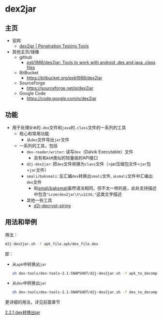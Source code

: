 # dex2jar

## 主页

* 官网
  * [dex2jar | Penetration Testing Tools](https://tools.kali.org/reverse-engineering/dex2jar)
* 其他主页/镜像
  * github
    * [pxb1988/dex2jar: Tools to work with android .dex and java .class files](https://github.com/pxb1988/dex2jar)
  * BitBucket
    * https://bitbucket.org/pxb1988/dex2jar
  * SourceForge
    * https://sourceforge.net/p/dex2jar
  * Google Code
    * https://code.google.com/p/dex2jar

## 功能

* 用于处理`安卓`的`.dex`文件和`java`的`.class`文件的一系列的工具
  * 核心和常用功能
    * 从`dex`文件导出`jar`文件
  * 一系列的工具，包括
    * `dex-reader/writer`: 读写`dex`（Dalvik Executable）文件
      * 具有和`ASM`类似的轻量级的API接口
    * `d2j-dex2jar`: 把`dex`文件转换为`class`文件（=jar压缩包文件=`jar`包=`jar`文件）
    * `smali/baksmali`: 反汇编`dex`转换出`smali`文件, `从smali`文件中汇编出`dex`文件
      * 和[smali/baksmali](https://github.com/JesusFreke/smali)虽然语法相同，但不太一样的是，此处支持描述中包含`"Lcom/dex2jar\t\u1234;"`这类文字描述
    * 其他一些工具
      * [d2j-decrypt-string](https://sourceforge.net/p/dex2jar/wiki/DecryptStrings)

## 用法和举例

用法：

```bash
d2j-dex2jar.sh -f apk_file.apk/dex_file.dex
```

即：

* 从`apk`中转换出`jar`
  ```bash
  sh dex-tools/dex-tools-2.1-SNAPSHOT/d2j-dex2jar.sh -f apk_to_decompile.apk
  ```
* 从`dex`中转换出`jar`
  ```bash
  sh dex-tools/dex-tools-2.1-SNAPSHOT/d2j-dex2jar.sh -f dex_to_decompile.dex
  ```

更详细的用法，详见前面章节

[2.2.1 dex转换出jar](https://book.crifan.org/books/android_app_security_crack/website/android_crack_tech/how_apk_to_java_src/2_or_3_steps/2_2_1_dex_to_jar.html)
